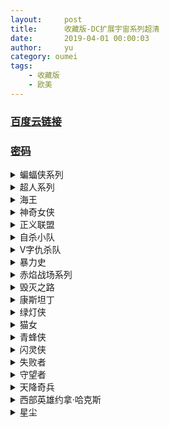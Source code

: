 ```yaml
---
layout:     post
title:      收藏版-DC扩展宇宙系列超清
date:       2019-04-01 00:00:03
author:     yu
category: oumei
tags:
    - 收藏版
    - 欧美
---
```

### [百度云链接](https://mubu.com/doc/zSy1N50qh1)
### [密码](https://www.510ka.com/details/E8356233)
<details><summary>蝙蝠侠系列</summary><pre>
蝙蝠侠与罗宾.Batman & Robin.1997.BD720中英双字.rmvb [1.49GB]
蝙蝠侠.Batman.1989.BD720中英双字.rmvb [1.50GB]
蝙蝠侠：侠影之谜/蝙蝠侠前传.Batman.Begins.2005.BD720P.X264.AAC.English&Mandarin.CHS-ENG.mp4 [3.06GB]
新蝙蝠侠之不败之谜/蝙蝠侠3：永远的蝙蝠侠.Batman.Forever.1995.BD720中英双字.rmvb [1.45GB]
蝙蝠侠2：蝙蝠侠归来.Batman.Returns.1992.BD中英双字.rmvb [1.53GB]
蝙蝠侠大战超人：正义黎明.Batman.v.Superman.Dawn.of.Justice.2016.EXTENDED.BD720P.加长版.国英双语.特效中英双字.mp4 [4.36GB]
蝙蝠侠前传2：黑暗骑士.The.Dark.Knight.2008.IMAX.Edition.1080p.BluRay.中英双字.rmvb [3.20GB]
蝙蝠侠前传3：黑暗骑士崛起.The.Dark.Knight.Rises.2012.720p.BluRay.中英双字.mp4 [3.54GB]
</pre></details>

<details><summary>超人系列</summary><pre>
Batman v Superman Dawn of Justice.2016.EXTENDED.BluRay.1080P.mkv [8.63GB]
超人：钢铁之躯.Man.Of.Steel.2013.BD1080P.X264.AAC.English&Mandarin.CHS-ENG.mp4 [7.25GB]
超人.Superman.1978.EXTENDED.BD720P.加长版.国英双语.高清中英双字.mkv [5.20GB]
超人归来.Superman.Returns.2006.BluRay.720p.x264.AC3.2Audios-CMCT.mkv [5.40GB]
超人2.Superman.Ⅱ.1980.Richard.Donner.Cut.BD720P.导演剪辑版.国英双语.高清中英双字.mkv [3.60GB]
超人3.Superman.Ⅲ.1983.BD720P.国英双语.高清中英双字.mkv [4.02GB]
超人4：和平任务.Superman.Ⅳ.1987.BD720P.高清中英双字.mkv [2.60GB]
</pre></details>

<details><summary>海王</summary><pre>
特效中英字幕.修复版.A quaman.2018.BD1080P.X264.AAC.English&Mandarin.CHS-ENG.zip [7.40GB]
</pre></details>

<details><summary>神奇女侠</summary><pre>
Wonder.Woman.2017.BD1080P.特效中英字幕.X264.AAC.English&Mandarin.CHS-ENG.mp4 [7.30GB]
</pre></details>

<details><summary>正义联盟</summary><pre>
Justice.League.2017.BD1080P.特效中英字幕.X264.AAC.English&Mandarin.CHS-ENG.mp4 [6.29GB]
</pre></details>

<details><summary>自杀小队</summary><pre>
2016.EXTENDED.BD1080P中英双字.mp4 [6.00GB]
</pre></details>

<details><summary>V字仇杀队</summary><pre>
V.for.Vendetta.2005.BD720P.高清中英双字.mkv [3.80GB]
</pre></details>

<details><summary>暴力史</summary><pre>
A.History.Of.Violence.2005.HR-HDTV.AC3.1024X576.X264.中英双字.mkv [1.60GB]
</pre></details>

<details><summary>赤焰战场系列</summary><pre>
Red.2.2013.BluRay.1080P中英双字.mkv [5.47GB]
Red.2010.BluRay.1080P中英双字.mkv [5.25GB]
</pre></details>

<details><summary>毁灭之路</summary><pre>
Road.to.Perdition.2002.HR-HDTV.1024X576.x264.中英双字.mkv [2.00GB]
</pre></details>

<details><summary>康斯坦丁</summary><pre>
Constantine.2005.BD1280国英双语中字.mp4 [2.56GB]
</pre></details>

<details><summary>绿灯侠</summary><pre>
2011.中英特效字幕.1080P.mp4 [2.88GB]
</pre></details>

<details><summary>猫女</summary><pre>
Catwoman.2004.BD720中英双字.mkv [1.47GB]
</pre></details>

<details><summary>青蜂侠</summary><pre>
2011.BD720中英双字.mp4 [1.37G]
</pre></details>

<details><summary>闪灵侠</summary><pre>
The.Spirit.HR-HDTV.AC3.1024X576.x264.中英双字.mkv [1.55GB]
</pre></details>

<details><summary>失败者</summary><pre>
The Losers.2010.BD720中英双字.mp4 [1.25GB]
</pre></details>

<details><summary>守望者</summary><pre>
Watchmen.The.Ultimate.Cut.2009.BD1080p.X264.AAC.中英双字.mp4 [5.37GB]
</pre></details>

<details><summary>天降奇兵</summary><pre>
The.League.Of.Extraordinary.Gentlemen.2003.BD720p.中英双字.mkv [3.41GB]
</pre></details>

<details><summary>西部英雄约拿·哈克斯</summary><pre>
Jonah Hex.2010.BD720中英双字.rmvb [1.02GB]
</pre></details>

<details><summary>星尘</summary><pre>
Stardust.2007.HR-HDTV.AC3.1024X576.x264.中英双字.mkv [1.90GB]
</pre></details>
